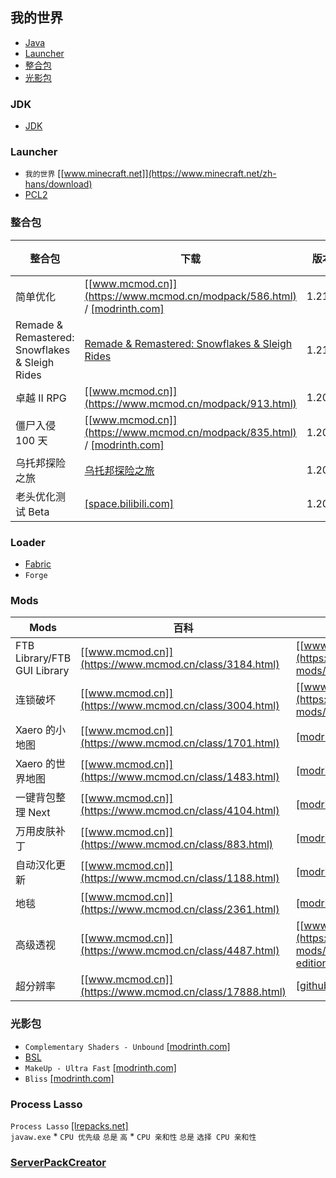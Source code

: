 ## 我的世界
- [Java](#java)
- [Launcher](#launcher)
- [整合包](#整合包)
- [光影包](#光影包)
### JDK
* [JDK](../runtime/jdk.md)
### Launcher
* `我的世界` [[www.minecraft.net]](https://www.minecraft.net/zh-hans/download)
* [PCL2](pcl2.md)
### 整合包
整合包|下载|版本|运作方式
-|-|-|-
简单优化|[[www.mcmod.cn]](https://www.mcmod.cn/modpack/586.html) / [[modrinth.com]](https://modrinth.com/modpack/sop/versions)|1.21.5|Fabric
Remade & Remastered: Snowflakes & Sleigh Rides|[Remade & Remastered: Snowflakes & Sleigh Rides](remade-remastered-snowflakes-sleigh-rides.md)|1.21.1|Fabric
卓越 II RPG|[[www.mcmod.cn]](https://www.mcmod.cn/modpack/913.html)|1.20.1|Fabric
僵尸入侵 100 天|[[www.mcmod.cn]](https://www.mcmod.cn/modpack/835.html) / [[modrinth.com]](https://modrinth.com/modpack/zombie-invade-100-days/versions?g=1.20.1)|1.20.1|Forge
乌托邦探险之旅|[乌托邦探险之旅](utopia-journey.md)|1.20.1|Forge
老头优化测试 Beta|[[space.bilibili.com]](https://space.bilibili.com/356470720)|1.20.1|Forge
### Loader
* [Fabric](fabric.md)
* `Forge`
### Mods
Mods|百科|下载
-|-|-
FTB Library/FTB GUI Library|[[www.mcmod.cn]](https://www.mcmod.cn/class/3184.html)|[[www.curseforge.com]](https://www.curseforge.com/minecraft/mc-mods/ftb-library-fabric/files/all)
连锁破坏|[[www.mcmod.cn]](https://www.mcmod.cn/class/3004.html)|[[www.curseforge.com]](https://www.curseforge.com/minecraft/mc-mods/ftb-ultimine-fabric/files/all)
Xaero 的小地图|[[www.mcmod.cn]](https://www.mcmod.cn/class/1701.html)|[[modrinth.com]](https://modrinth.com/mod/xaeros-minimap/versions)
Xaero 的世界地图|[[www.mcmod.cn]](https://www.mcmod.cn/class/1483.html)|[[modrinth.com]](https://modrinth.com/mod/xaeros-world-map/versions)
一键背包整理 Next|[[www.mcmod.cn]](https://www.mcmod.cn/class/4104.html)|[[modrinth.com]](https://modrinth.com/mod/inventory-profiles-next)
万用皮肤补丁|[[www.mcmod.cn]](https://www.mcmod.cn/class/883.html)|[[modrinth.com]](https://modrinth.com/mod/customskinloader/versions)
自动汉化更新|[[www.mcmod.cn]](https://www.mcmod.cn/class/1188.html)|[[modrinth.com]](https://modrinth.com/mod/i18nupdatemod/versions)
地毯|[[www.mcmod.cn]](https://www.mcmod.cn/class/2361.html)|[[modrinth.com]](https://modrinth.com/mod/carpet/versions)
高级透视|[[www.mcmod.cn]](https://www.mcmod.cn/class/4487.html)|[[www.curseforge.com]](https://www.curseforge.com/minecraft/mc-mods/advanced-xray-fabric-edition/files/all)
超分辨率|[[www.mcmod.cn]](https://www.mcmod.cn/class/17888.html)|[[github.com]](https://github.com/187J3X1-114514/superresolution/actions)
### 光影包
* `Complementary Shaders - Unbound` [[modrinth.com]](https://modrinth.com/shader/complementary-unbound/versions)
* [BSL](bsl.md)
* `MakeUp - Ultra Fast` [[modrinth.com]](https://modrinth.com/shader/makeup-ultra-fast-shaders)
* `Bliss` [[modrinth.com]](https://modrinth.com/shader/bliss-shader/versions)
### Process Lasso
`Process Lasso` [[lrepacks.net]](https://lrepacks.net/repaki-sistemnyh-programm/689-process-lasso-repack-amp-portable.html)  
`javaw.exe`
    * `CPU 优先级` `总是` `高`
    * `CPU 亲和性` `总是` `选择 CPU 亲和性`
### [ServerPackCreator](serverpackcreator/serverpackcreator.md)
